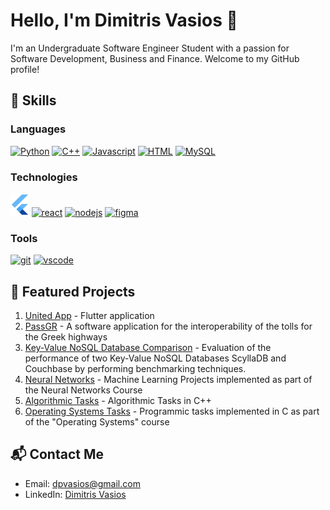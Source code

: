 # Hello, I'm Dimitris Vasios 👋

I'm an Undergraduate Software Engineer Student with a passion for Software Development, Business and Finance. Welcome to my GitHub profile!

## 🔧 Skills

### Languages
<a href="https://www.python.org/" target="_blank" rel="noreferrer"><img src="https://raw.githubusercontent.com/abrahamcalf/programming-languages-logos/e1be48ad2dffe3e6e0e24fdefa9e740167fb2315/src/python/python.svg" height="36" alt="Python" /></a>
<a href="https://cplusplus.com/" target="_blank" rel="noreferrer"><img src="https://raw.githubusercontent.com/abrahamcalf/programming-languages-logos/e1be48ad2dffe3e6e0e24fdefa9e740167fb2315/src/cpp/cpp.svg"  height="36" alt="C++" /></a>
<a href="https://www.javascript.come" target="_blank" rel="noreferrer"><img src="https://raw.githubusercontent.com/abrahamcalf/programming-languages-logos/e1be48ad2dffe3e6e0e24fdefa9e740167fb2315/src/javascript/javascript.svg" height="36" alt="Javascript" /></a>
<a href="https://html.com/" target="_blank" rel="noreferrer"><img src="https://raw.githubusercontent.com/abrahamcalf/programming-languages-logos/e1be48ad2dffe3e6e0e24fdefa9e740167fb2315/src/html/html.svg" height="36" alt="HTML" /></a>
<a href="https://www.mysql.com/" target="_blank" rel="noreferrer"><img src="https://raw.githubusercontent.com/danielcranney/readme-generator/main/public/icons/skills/mysql-colored.svg" width="36" height="36" alt="MySQL" /></a>

### Technologies

<a href="https://flutter.dev/" target="_blank" rel="noreferrer"><img src="https://raw.githubusercontent.com/dnfield/flutter_svg/7d374d7107561cbd906d7c0ca26fef02cc01e7c8/example/assets/flutter_logo.svg?sanitize=true" height="36" alt="flutter" /></a>
<a href="https://react.dev/" target="_blank" rel="noreferrer"><img src="https://upload.wikimedia.org/wikipedia/commons/thumb/a/a7/React-icon.svg/512px-React-icon.svg.png?20220125121207" height="36" alt="react" /></a>
<a href="https://nodejs.org/en" target="_blank" rel="noreferrer"><img src="https://upload.wikimedia.org/wikipedia/commons/thumb/d/d9/Node.js_logo.svg/590px-Node.js_logo.svg.png?20170401104355" height="36" alt="nodejs" /></a>
<a href="https://www.figma.com/" target="_blank" rel="noreferrer"><img src="https://upload.wikimedia.org/wikipedia/commons/thumb/3/33/Figma-logo.svg/400px-Figma-logo.svg.png?20190122211436" height="36" alt="figma" /></a>

### Tools
<a href="https://git-scm.com/" target="_blank" rel="noreferrer"><img src="https://upload.wikimedia.org/wikipedia/commons/thumb/3/3f/Git_icon.svg/97px-Git_icon.svg.png?20220905010122" height="36" alt="git" /></a>
<a href="https://code.visualstudio.com/" target="_blank" rel="noreferrer"><img src="https://upload.wikimedia.org/wikipedia/commons/thumb/9/9a/Visual_Studio_Code_1.35_icon.svg/512px-Visual_Studio_Code_1.35_icon.svg.png?20210804221519" height="36" alt="vscode" /></a>

## 🚀 Featured Projects

1. [United App](https://github.com/DVasios/United-App) - Flutter application
2. [PassGR](https://github.com/DVasios/PassGR) - A software application for the interoperability of the tolls for the Greek highways 
3. [Key-Value NoSQL Database Comparison](https://github.com/DVasios/NoSQL_Database_Comparison) - Evaluation of the performance of two Key-Value NoSQL Databases ScyllaDB and Couchbase by performing benchmarking techniques.
4. [Neural Networks](https://github.com/DVasios/Neural-Networks) - Machine Learning Projects implemented as part of the Neural Networks Course
5. [Algorithmic Tasks](https://github.com/DVasios/Algorithmic-Tasks) - Algorithmic Tasks in C++
6. [Operating Systems Tasks](https://github.com/DVasios/Operating-Systems-Tasks) - Programmic tasks implemented in C as part of the "Operating Systems" course

## 📬 Contact Me

- Email: dpvasios@gmail.com 
- LinkedIn: [Dimitris Vasios](https://www.linkedin.com/in/dimitris-vasios/)
